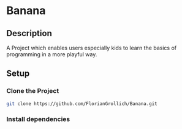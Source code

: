 # Banana

## Description
A Project which enables users especially kids to learn the basics of programming in a more playful way.

## Setup
### Clone the Project
``` bash
git clone https://github.com/FlorianGrollich/Banana.git
```

### Install dependencies
``` bash

